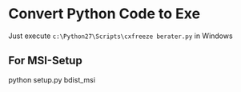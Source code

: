 Convert Python Code to Exe
==========================

Just execute 
`c:\Python27\Scripts\cxfreeze berater.py`
in Windows

For MSI-Setup
--------------

python setup.py bdist_msi